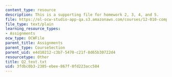 ```yaml
---
content_type: resource
description: This is a supporting file for homework 2, 3, 4, and 5.
file: https://ol-ocw-studio-app-qa.s3.amazonaws.com/courses/12-010-computational-methods-of-scientific-programming-fall-2011/3fdbc0b32385ebee867f0fd223acc584_Q2_text.txt
file_type: text/plain
learning_resource_types:
- Assignments
ocw_type: OCWFile
parent_title: Assignments
parent_type: CourseSection
parent_uid: e4d10212-c3b7-5470-c21f-8d65b30722d4
resourcetype: Other
title: Q2_text.txt
uid: 3fdbc0b3-2385-ebee-867f-0fd223acc584
---
```

